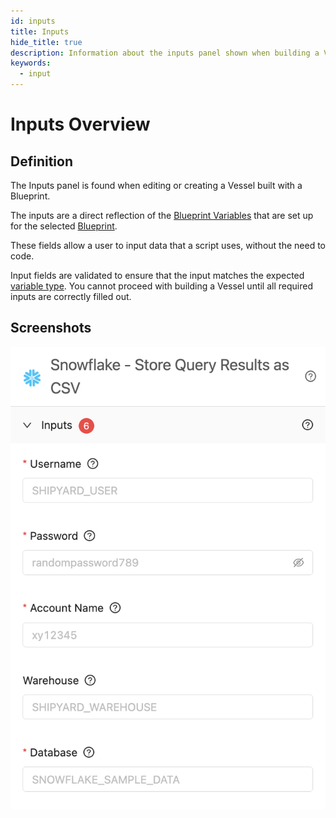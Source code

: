 ```yaml
---
id: inputs
title: Inputs
hide_title: true
description: Information about the inputs panel shown when building a Vessel with a Blueprint.
keywords:
  - input
---
```


# Inputs Overview

## Definition

The Inputs panel is found when editing or creating a Vessel built with a Blueprint. 

The inputs are a direct reflection of the [Blueprint Variables](blueprints/org-blueprints/blueprint-variables.md) that are set up for the selected [Blueprint](blueprints/blueprints-overview.md).

These fields allow a user to input data that a script uses, without the need to code.

Input fields are validated to ensure that the input matches the expected [variable type](blueprints/org-blueprints/blueprint-variables.md#variable-type). You cannot proceed with building a Vessel until all required inputs are correctly filled out.

## Screenshots

![Inputs Panel](../.gitbook/assets/shipyard_2022_07_26_17_44_30.png)